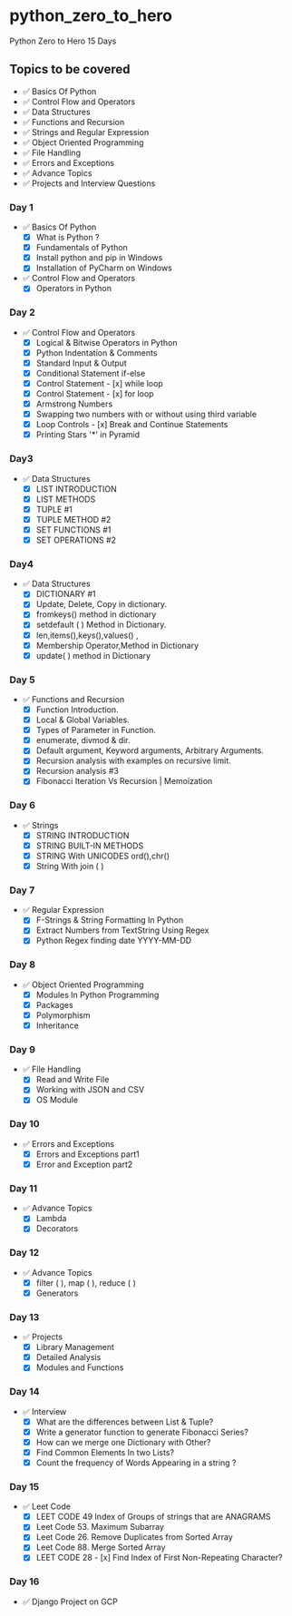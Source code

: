 # python_zero_to_hero
Python Zero to Hero 15 Days
## Topics to be covered 
-  ✅ Basics Of Python
-  ✅ Control Flow and Operators
-  ✅ Data Structures
-  ✅ Functions and Recursion
-  ✅ Strings and Regular Expression
-  ✅ Object Oriented Programming
-  ✅ File Handling
-  ✅ Errors and Exceptions
-  ✅ Advance Topics
-  ✅ Projects and Interview Questions

### Day 1 
- ✅ Basics Of Python
    - [x] What is Python ?
    - [x] Fundamentals of Python 
    - [x] Install python and pip in Windows 
    - [x] Installation of PyCharm on Windows
- ✅ Control Flow and Operators 
  - [x] Operators in Python
### Day 2
- ✅ Control Flow and Operators 
  - [x] Logical & Bitwise Operators in Python
  - [x] Python Indentation & Comments
  - [x] Standard Input & Output
  - [x] Conditional Statement if-else
  - [x] Control Statement - [x] while loop
  - [x] Control Statement - [x] for loop
  - [x] Armstrong Numbers
  - [x] Swapping two numbers with or without using third variable
  - [x] Loop Controls - [x] Break and Continue Statements
  - [x] Printing Stars '*' in Pyramid
### Day3
- ✅  Data Structures
  - [x] LIST INTRODUCTION
  - [x] LIST METHODS
  - [x] TUPLE #1
  - [x] TUPLE METHOD #2
  - [x] SET FUNCTIONS #1
  - [x] SET OPERATIONS #2
### Day4 
- ✅ Data Structures
  - [x] DICTIONARY #1
  - [x] Update, Delete, Copy in dictionary.
  - [x] fromkeys() method in dictionary
  - [x] setdefault ( ) Method in Dictionary.
  - [x] len,items(),keys(),values() ,
  - [x] Membership Operator,Method in Dictionary
  - [x] update( ) method in Dictionary
### Day 5
- ✅ Functions and Recursion
  - [x] Function Introduction.
  - [x] Local & Global Variables.
  - [x] Types of Parameter in Function.
  - [x] enumerate, divmod & dir.
  - [x] Default argument, Keyword arguments, Arbitrary Arguments.
  - [x] Recursion analysis with examples on recursive limit.
  - [x] Recursion analysis #3
  - [x] Fibonacci Iteration Vs Recursion | Memoization
### Day 6
- ✅ Strings 
  - [x] STRING INTRODUCTION
  - [x] STRING BUILT-IN METHODS
  - [x] STRING With UNICODES ord(),chr()
  - [x] String With join ( )
  
### Day 7
- ✅ Regular Expression
  - [x] F-Strings & String Formatting In Python
  - [x] Extract Numbers from TextString Using Regex
  - [x] Python Regex finding date YYYY-MM-DD
### Day 8
- ✅ Object Oriented Programming
  - [x] Modules In Python Programming
  - [x] Packages
  - [x] Polymorphism
  - [x] Inheritance
### Day 9 
- ✅ File Handling
  - [x] Read and Write File
  - [x] Working with JSON and CSV
  - [x] OS Module
### Day 10
- ✅ Errors and Exceptions
  - [x] Errors and Exceptions part1
  - [x] Error and Exception part2
### Day 11
- ✅ Advance Topics
  - [x] Lambda
  - [x] Decorators
### Day 12
- ✅ Advance Topics
  - [x] filter ( ), map ( ), reduce ( )
  - [x] Generators
### Day 13 
- ✅ Projects  
  - [x] Library Management
  - [x] Detailed Analysis
  - [x] Modules and Functions
### Day 14
- ✅ Interview
  - [x] What are the differences between List & Tuple?
  - [x] Write a generator function to generate Fibonacci Series?
  - [x] How can we merge one Dictionary with Other?
  - [x] Find Common Elements In two Lists?
  - [x] Count the frequency of Words Appearing in a string ?
### Day 15
- ✅ Leet Code
  - [x] LEET CODE 49 Index of Groups of strings that are ANAGRAMS
  - [x] Leet Code 53. Maximum Subarray
  - [x] Leet Code 26. Remove Duplicates from Sorted Array
  - [x] Leet Code 88. Merge Sorted Array
  - [x] LEET CODE 28 - [x] Find Index of First Non-Repeating Character?
### Day 16
- ✅ Django Project on GCP 